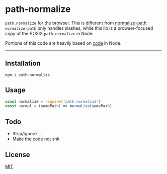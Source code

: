 # path-normalize

`path.normalize` for the browser. This is different from
[normalize-path](http://npm.im/normalize-path); `normalize-path` only handles
slashes, while this lib is a browser-focused copy of the POSIX `path.normalize`
in Node.

Portions of this code are heavily based on
[code](https://github.com/nodejs/node/blob/b404aa56c0e776c9722017ca020f9d04c7aa6de2/lib/path.js#L1182)
in Node.

--------

## Installation

`npm i path-normalize`

## Usage

```javascript
const normalize = require('path-normalize')
const normal = (somePath) => normalize(somePath)
```

## Todo

* Strip/ignore `..`
* Make the code not shit

## License

[MIT](./LICENSE.md)
